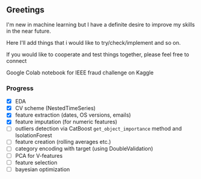 ## Greetings
I'm new in machine learning but I have a definite desire to improve my skills in the near future.

Here I'll add things that i would like to try/check/implement and so on.

If you would like to cooperate and test things together, please feel free to connect

Google Colab notebook for IEEE fraud challenge on Kaggle

### Progress
- [x] EDA
- [x] CV scheme (NestedTimeSeries)
- [x] feature extraction (dates, OS versions, emails)
- [x] feature imputation (for numeric features)
- [ ] outliers detection via CatBoost `get_object_importance` method and IsolationForest
- [ ] feature creation (rolling averages etc.)
- [ ] category encoding with target (using DoubleValidation) 
- [ ] PCA for V-features
- [ ] feature selection
- [ ] bayesian optimization
